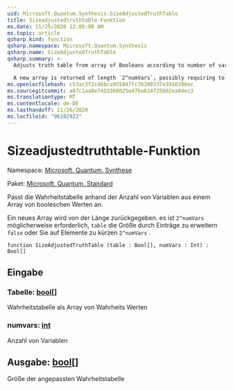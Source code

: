 ```yaml
---
uid: Microsoft.Quantum.Synthesis.SizeAdjustedTruthTable
title: Sizeadjustedtruthtable-Funktion
ms.date: 11/25/2020 12:00:00 AM
ms.topic: article
qsharp.kind: function
qsharp.namespace: Microsoft.Quantum.Synthesis
qsharp.name: SizeAdjustedTruthTable
qsharp.summary: >-
  Adjusts truth table from array of Booleans according to number of variables

  A new array is returned of length `2^numVars`, possibly requiring to extend `table`'s size with `false` entries or truncating it to `2^numVars` elements.
ms.openlocfilehash: c53ac3f2c46bca955847fc7b380337e3910390ac
ms.sourcegitcommit: a87c1aa8e7453360025e47ba614f25b02ea84ec3
ms.translationtype: MT
ms.contentlocale: de-DE
ms.lasthandoff: 11/26/2020
ms.locfileid: "96202922"
---
```

# <a name="sizeadjustedtruthtable-function"></a>Sizeadjustedtruthtable-Funktion

Namespace: [Microsoft. Quantum. Synthese](xref:Microsoft.Quantum.Synthesis)

Paket: [Microsoft. Quantum. Standard](https://nuget.org/packages/Microsoft.Quantum.Standard)


Passt die Wahrheitstabelle anhand der Anzahl von Variablen aus einem Array von booleschen Werten an.

Ein neues Array wird von der Länge zurückgegeben. es ist `2^numVars` möglicherweise erforderlich, `table` die Größe durch Einträge zu erweitern `false` oder Sie auf Elemente zu kürzen `2^numVars` .

```qsharp
function SizeAdjustedTruthTable (table : Bool[], numVars : Int) : Bool[]
```


## <a name="input"></a>Eingabe

### <a name="table--bool"></a>Tabelle: [bool](xref:microsoft.quantum.lang-ref.bool)[]

Wahrheitstabelle als Array von Wahrheits Werten


### <a name="numvars--int"></a>numvars: [int](xref:microsoft.quantum.lang-ref.int)

Anzahl von Variablen



## <a name="output--bool"></a>Ausgabe: [bool](xref:microsoft.quantum.lang-ref.bool)[]

Größe der angepassten Wahrheitstabelle